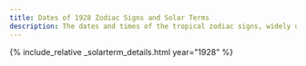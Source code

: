 ```yaml
---
title: Dates of 1928 Zodiac Signs and Solar Terms
description: The dates and times of the tropical zodiac signs, widely used in western astrology, and solar terms of year 1928
---
```

{% include_relative _solarterm_details.html year="1928" %}
